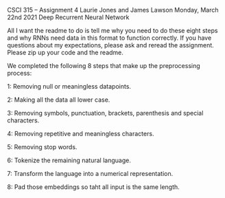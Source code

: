 CSCI 315 – Assignment 4
Laurie Jones and James Lawson
Monday, March 22nd 2021
Deep Recurrent Neural Network



All I want the readme to do is tell me why you need to do these eight steps and why RNNs need data in this format to function correctly. If you have questions about my expectations, please ask and reread the assignment. Please zip up your code and the readme. 


We completed the following 8 steps that make up the preprocessing process:

1: Removing null or meaningless datapoints.

2: Making all the data all lower case.

3: Removing symbols, punctuation, brackets, parenthesis and special characters.

4: Removing repetitive and meaningless characters.

5: Removing stop words.

6: Tokenize the remaining natural language.

7: Transform the language into a numerical representation.

8: Pad those embeddings so taht all input is the same length.



